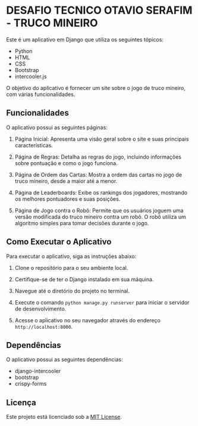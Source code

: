 # DESAFIO TECNICO OTAVIO SERAFIM - TRUCO MINEIRO

Este é um aplicativo em Django que utiliza os seguintes tópicos:

- Python
- HTML
- CSS
- Bootstrap
- intercooler.js 


O objetivo do aplicativo é fornecer um site sobre o jogo de truco mineiro, com várias funcionalidades.

## Funcionalidades

O aplicativo possui as seguintes páginas:

1. Página Inicial: Apresenta uma visão geral sobre o site e suas principais características.

2. Página de Regras: Detalha as regras do jogo, incluindo informações sobre pontuação e como o jogo funciona.

3. Página de Ordem das Cartas: Mostra a ordem das cartas no jogo de truco mineiro, desde a maior até a menor.

4. Página de Leaderboards: Exibe os rankings dos jogadores, mostrando os melhores pontuadores e suas posições.

5. Página de Jogo contra o Robô: Permite que os usuários joguem uma versão modificada do truco mineiro contra um robô. O robô utiliza um algoritmo simples para tomar decisões durante o jogo.


## Como Executar o Aplicativo

Para executar o aplicativo, siga as instruções abaixo:

1. Clone o repositório para o seu ambiente local.

2. Certifique-se de ter o Django instalado em sua máquina.

3. Navegue até o diretório do projeto no terminal.

4. Execute o comando `python manage.py runserver` para iniciar o servidor de desenvolvimento.

5. Acesse o aplicativo no seu navegador através do endereço `http://localhost:8000`.

## Dependências

O aplicativo possui as seguintes dependências:

- django-intercooler
- bootstrap
- crispy-forms

## Licença

Este projeto está licenciado sob a [MIT License](LICENSE).
